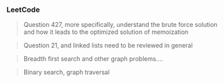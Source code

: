 ### LeetCode
> Question 427, more specifically, understand the brute force solution and how it leads to the optimized solution of memoization


> Question 21, and linked lists need to be reviewed in general


>Breadth first search and other graph problems....

>Binary search, graph traversal